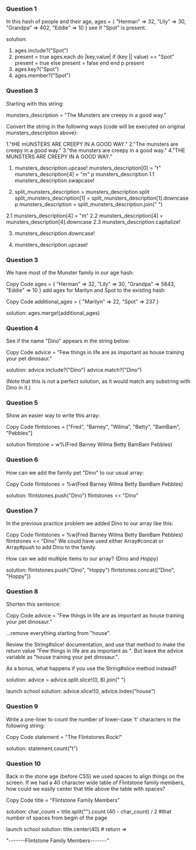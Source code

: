 
### Question 1
In this hash of people and their age,
ages = { "Herman" => 32, "Lily" => 30, "Grandpa" => 402, "Eddie" => 10 }
see if "Spot" is present.

solution: 

1. ages.include?("Spot")
2. present = true
ages.each do |key,value|
  if (key || value) == "Spot"
    present = true
  else 
    present = false
  end
end
p present
3. ages.key?("Spot")
4. ages.member?("Spot")


### Question 3
Starting with this string:

munsters_description = "The Munsters are creepy in a good way."

Convert the string in the following ways (code will be executed on original munsters_description above):

1."tHE mUNSTERS ARE CREEPY IN A GOOD WAY."
2."The munsters are creepy in a good way."
3."the munsters are creepy in a good way."
4."THE MUNSTERS ARE CREEPY IN A GOOD WAY."


1. munsters_description.upcase!
munsters_description[0] = "t"
munsters_description[4] = "m"
p munsters_description
1.1 munsters_description.swapcase!

2. split_munsters_description = munsters_description.split
split_munsters_description[1] = split_munsters_description[1].downcase
p munsters_description = split_munsters_description.join(" ")

2.1 munsters_description[4] = "m" 
2.2 munsters_description[4] = munsters_description[4].downcase
2.3 munsters_description.capitalize!

3. munsters_description.downcase!

4. munsters_description.upcase!


### Question 3
We have most of the Munster family in our age hash:

Copy Code
ages = { "Herman" => 32, "Lily" => 30, "Grandpa" => 5843, "Eddie" => 10 }
add ages for Marilyn and Spot to the existing hash

Copy Code
additional_ages = { "Marilyn" => 22, "Spot" => 237 }

solution: ages.merge!(additional_ages)


### Question 4
See if the name "Dino" appears in the string below:

Copy Code
advice = "Few things in life are as important as house training your pet dinosaur."

solution:
advice.include?("Dino")
advice.match?("Dino")

(Note that this is not a perfect solution, as it would match any substring with Dino in it.)

### Question 5

Show an easier way to write this array:

Copy Code
flintstones = ["Fred", "Barney", "Wilma", "Betty", "BamBam", "Pebbles"]

solution flintstone = w%(Fred Barney Wilma Betty BamBam Pebbles)

### Question 6

How can we add the family pet "Dino" to our usual array:

Copy Code
flintstones = %w(Fred Barney Wilma Betty BamBam Pebbles)

solution: 
flintstones.push("Dino")
flintstones << "Dino"

### Question 7
In the previous practice problem we added Dino to our array like this:

Copy Code
flintstones = %w(Fred Barney Wilma Betty BamBam Pebbles)
flintstones << "Dino"
We could have used either Array#concat or Array#push to add Dino to the family.

How can we add multiple items to our array? (Dino and Hoppy)

solution:
flintstones.push("Dino", "Hoppy")
flintstones.concat(["Dino", "Hoppy"])


### Question 8
Shorten this sentence:

Copy Code
advice = "Few things in life are as important as house training your pet dinosaur."

...remove everything starting from "house".

Review the String#slice! documentation, and use that method to make the return value "Few things in life are as important as ". But leave the advice variable as "house training your pet dinosaur.".

As a bonus, what happens if you use the String#slice method instead?

solution:
advice = advice.split.slice!(0, 8).join(" ")

launch school solution: 
advice.slice!(0, advice.index("house")


### Question 9

Write a one-liner to count the number of lower-case 't' characters in the following string:

Copy Code
statement = "The Flintstones Rock!"

solution: 
statement.count("t")

### Question 10

Back in the stone age (before CSS) we used spaces to align things on the screen. If we had a 40 character wide table of Flintstone family members, how could we easily center that title above the table with spaces?

Copy Code
title = "Flintstone Family Members"


solution:
char_count = title.split("").count
(40 - char_count) / 2 #that number of spaces from begin of the page

launch school solution: 
title.center(40) # return => <p> "-------Flintstone Family Members-------" </p>
